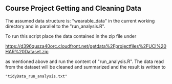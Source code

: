 Course Project Getting and Cleaning Data
----------------------------------------

The assumed data structure is:
	"wearable_data" 
in the current working directory
and in parallel to the 
        "run_analysis.R".

To run this script place the data contained in the zip file under 

https://d396qusza40orc.cloudfront.net/getdata%2Fprojectfiles%2FUCI%20HAR%20Dataset.zip 

as mentioned above and run the content of "run_analysis.R".
The data read from the dataset will be cleaned and summarized 
and the result is written to 

	"tidyData_run_analysis.txt"
